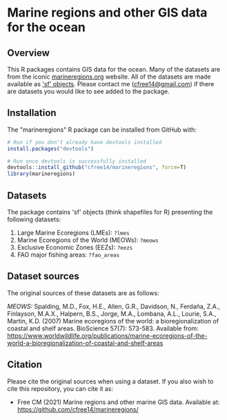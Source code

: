 # Marine regions and other GIS data for the ocean

## Overview

This R packages contains GIS data for the ocean. Many of the datasets are from the iconic [marineregions.org](https://www.marineregions.org/) website. All of the datasets are made available as ['sf' objects](https://r-spatial.github.io/sf/). Please contact me (cfree14@gmail.com) if there are datasets you would like to see added to the package.

## Installation

The "marineregions" R package can be installed from GitHub with:

``` r
# Run if you don't already have devtools installed
install.packages("devtools")

# Run once devtools is successfully installed
devtools::install_github("cfree14/marineregions", force=T)
library(marineregions)
```

## Datasets

The package contains 'sf' objects (think shapefiles for R) presenting the following datasets:

1. Large Marine Ecoregions (LMEs): `?lmes`
2. Marine Ecoregions of the World (MEOWs): `?meows`
3. Exclusive Economic Zones (EEZs): `?eezs`
4. FAO major fishing areas: `?fao_areas`

## Dataset sources

The original sources of these datasets are as follows:

*MEOWS:* Spalding, M.D., Fox, H.E., Allen, G.R., Davidson, N., Ferdaña, Z.A., Finlayson, M.A.X., Halpern, B.S., Jorge, M.A., Lombana, A.L., Lourie, S.A., Martin, K.D. (2007) Marine ecoregions of the world: a bioregionalization of coastal and shelf areas. BioScience 57(7): 573-583. Available from: https://www.worldwildlife.org/publications/marine-ecoregions-of-the-world-a-bioregionalization-of-coastal-and-shelf-areas

## Citation

Please cite the original sources when using a dataset. If you also wish to cite this repository, you can cite it as:

* Free CM (2021) Marine regions and other marine GIS data. Available at: https://github.com/cfree14/marineregions/
